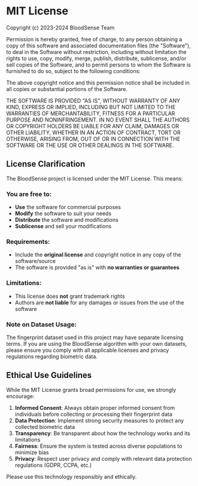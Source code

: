 # MIT License

Copyright (c) 2023-2024 BloodSense Team

Permission is hereby granted, free of charge, to any person obtaining a copy
of this software and associated documentation files (the "Software"), to deal
in the Software without restriction, including without limitation the rights
to use, copy, modify, merge, publish, distribute, sublicense, and/or sell
copies of the Software, and to permit persons to whom the Software is
furnished to do so, subject to the following conditions:

The above copyright notice and this permission notice shall be included in all
copies or substantial portions of the Software.

THE SOFTWARE IS PROVIDED "AS IS", WITHOUT WARRANTY OF ANY KIND, EXPRESS OR
IMPLIED, INCLUDING BUT NOT LIMITED TO THE WARRANTIES OF MERCHANTABILITY,
FITNESS FOR A PARTICULAR PURPOSE AND NONINFRINGEMENT. IN NO EVENT SHALL THE
AUTHORS OR COPYRIGHT HOLDERS BE LIABLE FOR ANY CLAIM, DAMAGES OR OTHER
LIABILITY, WHETHER IN AN ACTION OF CONTRACT, TORT OR OTHERWISE, ARISING FROM,
OUT OF OR IN CONNECTION WITH THE SOFTWARE OR THE USE OR OTHER DEALINGS IN THE
SOFTWARE.

## License Clarification

The BloodSense project is licensed under the MIT License. This means:

### You are free to:

- **Use** the software for commercial purposes
- **Modify** the software to suit your needs
- **Distribute** the software and modifications
- **Sublicense** and sell your modifications

### Requirements:

- Include the **original license** and copyright notice in any copy of the software/source
- The software is provided "as is" with **no warranties or guarantees**

### Limitations:

- This license does **not** grant trademark rights
- Authors are **not liable** for any damages or issues from the use of the software

### Note on Dataset Usage:

The fingerprint dataset used in this project may have separate licensing terms. If you are using the BloodSense algorithm with your own datasets, please ensure you comply with all applicable licenses and privacy regulations regarding biometric data.

## Ethical Use Guidelines

While the MIT License grants broad permissions for use, we strongly encourage:

1. **Informed Consent**: Always obtain proper informed consent from individuals before collecting or processing their fingerprint data
2. **Data Protection**: Implement strong security measures to protect any collected biometric data
3. **Transparency**: Be transparent about how the technology works and its limitations
4. **Fairness**: Ensure the system is tested across diverse populations to minimize bias
5. **Privacy**: Respect user privacy and comply with relevant data protection regulations (GDPR, CCPA, etc.)

Please use this technology responsibly and ethically.
